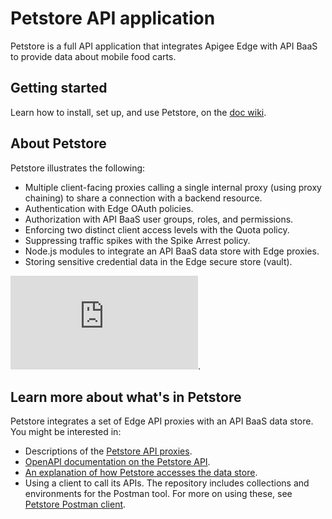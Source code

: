 # Petstore API application

Petstore is a full API application that integrates Apigee Edge with API BaaS to provide data about mobile food carts.

## Getting started

Learn how to install, set up, and use Petstore, on the [doc wiki](https://github.com/apigee/streetcarts/wiki).

## About Petstore

Petstore illustrates the following:

* Multiple client-facing proxies calling a single internal proxy (using proxy chaining) to share a connection with a backend resource.
* Authentication with Edge OAuth policies.
* Authorization with API BaaS user groups, roles, and permissions.
* Enforcing two distinct client access levels with the Quota policy.
* Suppressing traffic spikes with the Spike Arrest policy.
* Node.js modules to integrate an API BaaS data store with Edge proxies.
* Storing sensitive credential data in the Edge secure store (vault).

![Petstore diagram](https://github.com/campbebc/BaaSpetstore/blob/master/Petstore-Data-Flow.pdf).


## Learn more about what's in Petstore

Petstore integrates a set of Edge API proxies with an API BaaS data store. You might be interested in:

* Descriptions of the [Petstore API proxies](https://github.com/campbebc/BaaSpetstore/tree/master/petstore/proxies/src/gateway).
* [OpenAPI documentation on the Petstore API](https://github.com/campbebc/BaaSpetstore/tree/master/petstore/specs/openapi).
* [An explanation of how Petstore accesses the data store](https://github.com/campbebc/BaaSpetstore/tree/master/petstore/proxies/src/gateway/data-manager-pet).
* Using a client to call its APIs. The repository includes collections and environments for the Postman tool. For more on using these, see [Petstore Postman client](https://github.com/campbebc/BaaSpetstore/tree/master/petstore/clients/postman).

